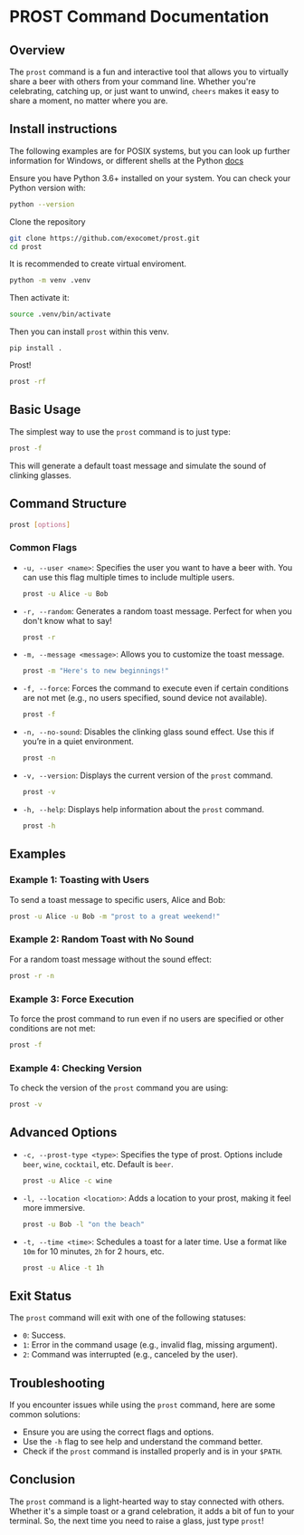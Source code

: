 # PROST Command Documentation

## Overview

The `prost` command is a fun and interactive tool that allows you to virtually share a beer with others from your command line. Whether you're celebrating, catching up, or just want to unwind, `cheers` makes it easy to share a moment, no matter where you are.

## Install instructions

The following examples are for POSIX systems, but you can look up further
information for Windows, or different shells at the Python [docs](https://docs.python.org/3/library/venv.html)

Ensure you have Python 3.6+ installed on your system. You can check your Python version with:

```sh
python --version
```

Clone the repository

```sh
git clone https://github.com/exocomet/prost.git
cd prost
```

It is recommended to create virtual enviroment.

```sh
python -m venv .venv
```

Then activate it:

```sh
source .venv/bin/activate
```

Then you can install `prost` within this venv.

```
pip install .
```

Prost!

```sh
prost -rf
```

## Basic Usage

The simplest way to use the `prost` command is to just type:

```bash
prost -f
```

This will generate a default toast message and simulate the sound of clinking glasses.

## Command Structure

```bash
prost [options]
```

### Common Flags

- `-u, --user <name>`: Specifies the user you want to have a beer with. You can use this flag multiple times to include multiple users.

  ```bash
  prost -u Alice -u Bob
  ```

- `-r, --random`: Generates a random toast message. Perfect for when you don't know what to say!

  ```bash
  prost -r
  ```

- `-m, --message <message>`: Allows you to customize the toast message.

  ```bash
  prost -m "Here's to new beginnings!"
  ```

- `-f, --force`: Forces the command to execute even if certain conditions are not met (e.g., no users specified, sound device not available).

  ```bash
  prost -f
  ```

- `-n, --no-sound`: Disables the clinking glass sound effect. Use this if you’re in a quiet environment.

  ```bash
  prost -n
  ```

- `-v, --version`: Displays the current version of the `prost` command.

  ```bash
  prost -v
  ```

- `-h, --help`: Displays help information about the `prost` command.

  ```bash
  prost -h
  ```

## Examples

### Example 1: Toasting with Users

To send a toast message to specific users, Alice and Bob:

```bash
prost -u Alice -u Bob -m "prost to a great weekend!"
```

### Example 2: Random Toast with No Sound

For a random toast message without the sound effect:

```bash
prost -r -n
```

### Example 3: Force Execution

To force the prost command to run even if no users are specified or other conditions are not met:

```bash
prost -f
```

### Example 4: Checking Version

To check the version of the `prost` command you are using:

```bash
prost -v
```

## Advanced Options

- `-c, --prost-type <type>`: Specifies the type of prost. Options include `beer`, `wine`, `cocktail`, etc. Default is `beer`.

  ```bash
  prost -u Alice -c wine
  ```

- `-l, --location <location>`: Adds a location to your prost, making it feel more immersive.

  ```bash
  prost -u Bob -l "on the beach"
  ```

- `-t, --time <time>`: Schedules a toast for a later time. Use a format like `10m` for 10 minutes, `2h` for 2 hours, etc.

  ```bash
  prost -u Alice -t 1h
  ```

## Exit Status

The `prost` command will exit with one of the following statuses:

- `0`: Success.
- `1`: Error in the command usage (e.g., invalid flag, missing argument).
- `2`: Command was interrupted (e.g., canceled by the user).

## Troubleshooting

If you encounter issues while using the `prost` command, here are some common solutions:

- Ensure you are using the correct flags and options.
- Use the `-h` flag to see help and understand the command better.
- Check if the `prost` command is installed properly and is in your `$PATH`.

## Conclusion

The `prost` command is a light-hearted way to stay connected with others. Whether it's a simple toast or a grand celebration, it adds a bit of fun to your terminal. So, the next time you need to raise a glass, just type `prost`!